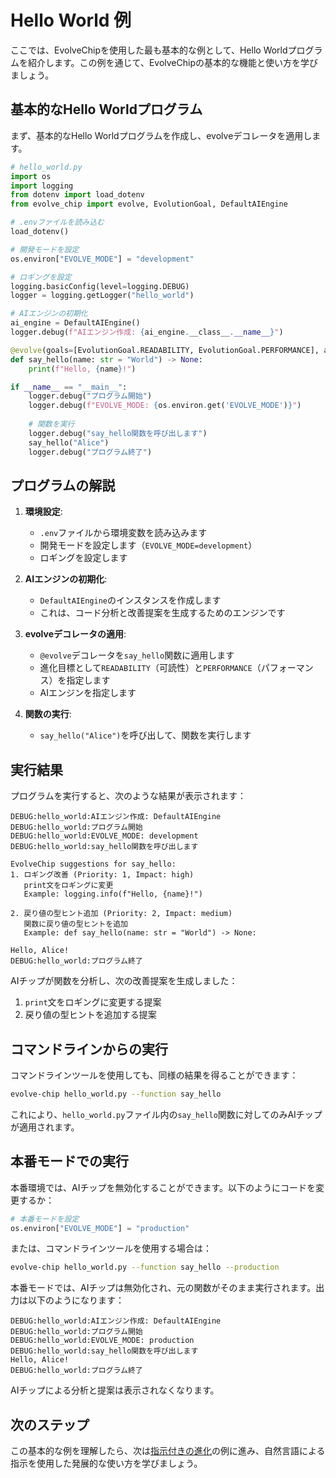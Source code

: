 # Hello World 例

ここでは、EvolveChipを使用した最も基本的な例として、Hello Worldプログラムを紹介します。この例を通じて、EvolveChipの基本的な機能と使い方を学びましょう。

## 基本的なHello Worldプログラム

まず、基本的なHello Worldプログラムを作成し、evolveデコレータを適用します。

```python
# hello_world.py
import os
import logging
from dotenv import load_dotenv
from evolve_chip import evolve, EvolutionGoal, DefaultAIEngine

# .envファイルを読み込む
load_dotenv()

# 開発モードを設定
os.environ["EVOLVE_MODE"] = "development"

# ロギングを設定
logging.basicConfig(level=logging.DEBUG)
logger = logging.getLogger("hello_world")

# AIエンジンの初期化
ai_engine = DefaultAIEngine()
logger.debug(f"AIエンジン作成: {ai_engine.__class__.__name__}")

@evolve(goals=[EvolutionGoal.READABILITY, EvolutionGoal.PERFORMANCE], ai_engine=ai_engine)
def say_hello(name: str = "World") -> None:
    print(f"Hello, {name}!")

if __name__ == "__main__":
    logger.debug("プログラム開始")
    logger.debug(f"EVOLVE_MODE: {os.environ.get('EVOLVE_MODE')}")
    
    # 関数を実行
    logger.debug("say_hello関数を呼び出します")
    say_hello("Alice")
    logger.debug("プログラム終了")
```

## プログラムの解説

1. **環境設定**:
   - `.env`ファイルから環境変数を読み込みます
   - 開発モードを設定します（`EVOLVE_MODE=development`）
   - ロギングを設定します

2. **AIエンジンの初期化**:
   - `DefaultAIEngine`のインスタンスを作成します
   - これは、コード分析と改善提案を生成するためのエンジンです

3. **evolveデコレータの適用**:
   - `@evolve`デコレータを`say_hello`関数に適用します
   - 進化目標として`READABILITY`（可読性）と`PERFORMANCE`（パフォーマンス）を指定します
   - AIエンジンを指定します

4. **関数の実行**:
   - `say_hello("Alice")`を呼び出して、関数を実行します

## 実行結果

プログラムを実行すると、次のような結果が表示されます：

```
DEBUG:hello_world:AIエンジン作成: DefaultAIEngine
DEBUG:hello_world:プログラム開始
DEBUG:hello_world:EVOLVE_MODE: development
DEBUG:hello_world:say_hello関数を呼び出します

EvolveChip suggestions for say_hello:
1. ロギング改善 (Priority: 1, Impact: high)
   print文をロギングに変更
   Example: logging.info(f"Hello, {name}!")

2. 戻り値の型ヒント追加 (Priority: 2, Impact: medium)
   関数に戻り値の型ヒントを追加
   Example: def say_hello(name: str = "World") -> None:

Hello, Alice!
DEBUG:hello_world:プログラム終了
```

AIチップが関数を分析し、次の改善提案を生成しました：

1. `print`文をロギングに変更する提案
2. 戻り値の型ヒントを追加する提案

## コマンドラインからの実行

コマンドラインツールを使用しても、同様の結果を得ることができます：

```bash
evolve-chip hello_world.py --function say_hello
```

これにより、`hello_world.py`ファイル内の`say_hello`関数に対してのみAIチップが適用されます。

## 本番モードでの実行

本番環境では、AIチップを無効化することができます。以下のようにコードを変更するか：

```python
# 本番モードを設定
os.environ["EVOLVE_MODE"] = "production"
```

または、コマンドラインツールを使用する場合は：

```bash
evolve-chip hello_world.py --function say_hello --production
```

本番モードでは、AIチップは無効化され、元の関数がそのまま実行されます。出力は以下のようになります：

```
DEBUG:hello_world:AIエンジン作成: DefaultAIEngine
DEBUG:hello_world:プログラム開始
DEBUG:hello_world:EVOLVE_MODE: production
DEBUG:hello_world:say_hello関数を呼び出します
Hello, Alice!
DEBUG:hello_world:プログラム終了
```

AIチップによる分析と提案は表示されなくなります。

## 次のステップ

この基本的な例を理解したら、次は[指示付きの進化](./instructions.md)の例に進み、自然言語による指示を使用した発展的な使い方を学びましょう。 